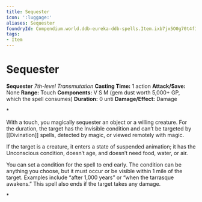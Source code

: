 ```yaml
---
title: Sequester
icon: ':luggage:'
aliases: Sequester
foundryId: Compendium.world.ddb-eureka-ddb-spells.Item.ixb7jx5O0g70t4f1
tags:
- Item
---
```


# Sequester

**Sequester**
_7th-level Transmutation_
**Casting Time:** 1 action
**Attack/Save:** None
**Range:** Touch
**Components:** V S M (gem dust worth 5,000+ GP, which the spell consumes)
**Duration:** 0 unti
**Damage/Effect:** Damage

*<p>With a touch, you magically sequester an object or a willing creature. For the duration, the target has the Invisible condition and can’t be targeted by [[Divination]] spells, detected by magic, or viewed remotely with magic.

If the target is a creature, it enters a state of suspended animation; it has the Unconscious condition, doesn’t age, and doesn’t need food, water, or air.

You can set a condition for the spell to end early. The condition can be anything you choose, but it must occur or be visible within 1 mile of the target. Examples include “after 1,000 years” or “when the tarrasque awakens.” This spell also ends if the target takes any damage.</p>*
